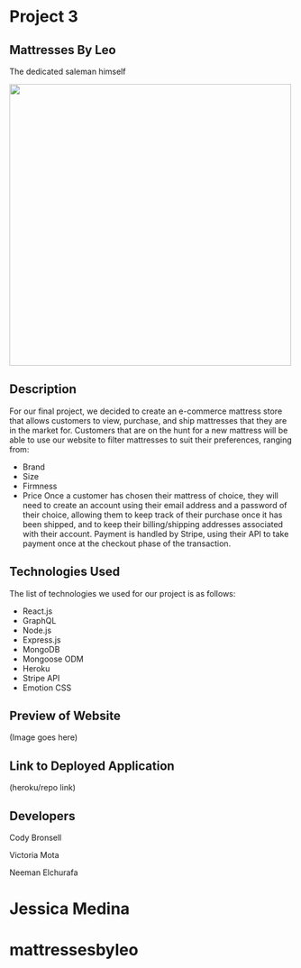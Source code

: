 
# Project 3

## Mattresses By Leo

The dedicated saleman himself

<img src="https://user-images.githubusercontent.com/110888161/213601603-6429d7c6-c8d5-45c6-9822-a9b4e4a728e8.jpg" width="500" height="500"/>

## Description
For our final project, we decided to create an e-commerce mattress store that allows customers to view, purchase, and ship mattresses that they are in the market for. Customers that are on the hunt for a new mattress will be able to use our website to filter mattresses to suit their preferences, ranging from:
* Brand
* Size
* Firmness
* Price
Once a customer has chosen their mattress of choice, they will need to create an account using their email address and a password of their choice, allowing them to keep track of their purchase once it has been shipped, and to keep their billing/shipping addresses associated with their account. Payment is handled by Stripe, using their API to take payment once at the checkout phase of the transaction.

## Technologies Used
The list of technologies we used for our project is as follows:
* React.js
* GraphQL
* Node.js
* Express.js
* MongoDB
* Mongoose ODM
* Heroku
* Stripe API
* Emotion CSS

## Preview of Website
(Image goes here)

## Link to Deployed Application
(heroku/repo link)

## Developers
Cody Bronsell

Victoria Mota

Neeman Elchurafa

Jessica Medina
=======
# mattressesbyleo
